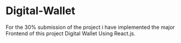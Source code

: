 # Digital-Wallet

For the 30% submission of the project i have implemented the major Frontend of this project Digital Wallet Using React.js.
